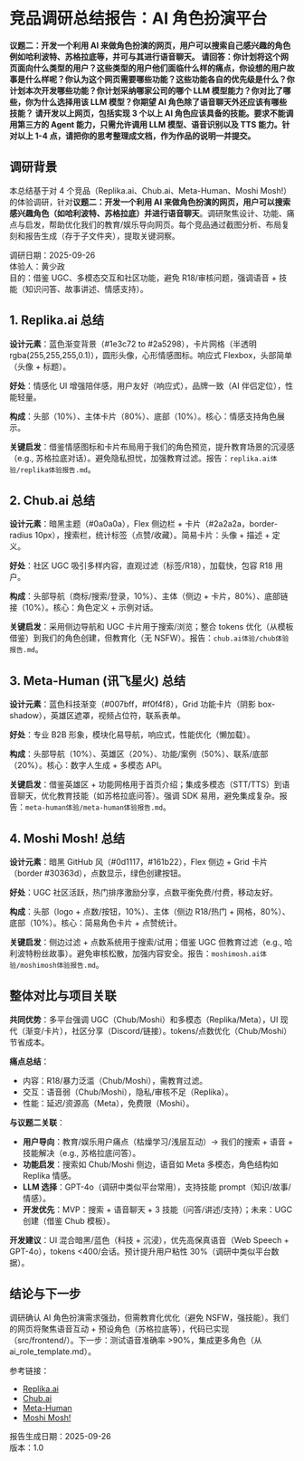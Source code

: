 # 竞品调研总结报告：AI 角色扮演平台

**议题二：开发一个利用 AI 来做角色扮演的网页，用户可以搜索自己感兴趣的角色例如哈利波特、苏格拉底等，并可与其进行语音聊天。
请回答：你计划将这个网页面向什么类型的用户？这些类型的用户他们面临什么样的痛点，你设想的用户故事是什么样呢？你认为这个网页需要哪些功能？这些功能各自的优先级是什么？你计划本次开发哪些功能？你计划采纳哪家公司的哪个 LLM 模型能力？你对比了哪些，你为什么选择用该 LLM 模型？你期望 AI 角色除了语音聊天外还应该有哪些技能？
请开发以上网页，包括实现 3 个以上 AI 角色应该具备的技能。要求不能调用第三方的 Agent 能力，只需允许调用 LLM 模型、语音识别以及 TTS 能力。针对以上 1-4 点，请把你的思考整理成文档，作为作品的说明一并提交。**



## 调研背景
本总结基于对 4 个竞品（Replika.ai、Chub.ai、Meta-Human、Moshi Mosh!）的体验调研，针对**议题二：开发一个利用 AI 来做角色扮演的网页，用户可以搜索感兴趣角色（如哈利波特、苏格拉底）并进行语音聊天**。调研聚焦设计、功能、痛点与启发，帮助优化我们的教育/娱乐导向网页。每个竞品通过截图分析、布局复刻和报告生成（存于子文件夹），提取关键洞察。

调研日期：2025-09-26  
体验人：黄少政  
目的：借鉴 UGC、多模态交互和社区功能，避免 R18/审核问题，强调语音 + 技能（知识问答、故事讲述、情感支持）。

## 1. Replika.ai 总结
**设计元素**：蓝色渐变背景（#1e3c72 to #2a5298），卡片网格（半透明 rgba(255,255,255,0.1)），圆形头像，心形情感图标。响应式 Flexbox，头部简单（头像 + 标题）。

**好处**：情感化 UI 增强陪伴感，用户友好（响应式），品牌一致（AI 伴侣定位），性能轻量。

**构成**：头部（10%）、主体卡片（80%）、底部（10%）。核心：情感支持角色展示。

**关键启发**：借鉴情感图标和卡片布局用于我们的角色预览，提升教育场景的沉浸感（e.g., 苏格拉底对话）。避免隐私担忧，加强教育过滤。报告：`replika.ai体验/replika体验报告.md`。

## 2. Chub.ai 总结
**设计元素**：暗黑主题（#0a0a0a），Flex 侧边栏 + 卡片（#2a2a2a，border-radius 10px），搜索栏，统计标签（点赞/收藏）。简易卡片：头像 + 描述 + 定义。

**好处**：社区 UGC 吸引多样内容，直观过滤（标签/R18），加载快，包容 R18 用户。

**构成**：头部导航（商标/搜索/登录，10%）、主体（侧边 + 卡片，80%）、底部链接（10%）。核心：角色定义 + 示例对话。

**关键启发**：采用侧边导航和 UGC 卡片用于搜索/浏览；整合 tokens 优化（从模板借鉴）到我们的角色创建，但教育化（无 NSFW）。报告：`chub.ai体验/chub体验报告.md`。

## 3. Meta-Human (讯飞星火) 总结
**设计元素**：蓝色科技渐变（#007bff，#f0f4f8），Grid 功能卡片（阴影 box-shadow），英雄区遮罩，视频占位符，联系表单。

**好处**：专业 B2B 形象，模块化易导航，响应式，性能优化（懒加载）。

**构成**：头部导航（10%）、英雄区（20%）、功能/案例（50%）、联系/底部（20%）。核心：数字人生成 + 多模态 API。

**关键启发**：借鉴英雄区 + 功能网格用于首页介绍；集成多模态（STT/TTS）到语音聊天，优化教育技能（如苏格拉底问答）。强调 SDK 易用，避免集成复杂。报告：`meta-human体验/meta-human体验报告.md`。

## 4. Moshi Mosh! 总结
**设计元素**：暗黑 GitHub 风（#0d1117，#161b22），Flex 侧边 + Grid 卡片（border #30363d），点数显示，绿色创建按钮。

**好处**：UGC 社区活跃，热门排序激励分享，点数平衡免费/付费，移动友好。

**构成**：头部（logo + 点数/按钮，10%）、主体（侧边 R18/热门 + 网格，80%）、底部（10%）。核心：简易角色卡片 + 点赞统计。

**关键启发**：侧边过滤 + 点数系统用于搜索/试用；借鉴 UGC 但教育过滤（e.g., 哈利波特粉丝故事）。避免审核松散，加强内容安全。报告：`moshimosh.ai体验/moshimosh体验报告.md`。

## 整体对比与项目关联
**共同优势**：多平台强调 UGC（Chub/Moshi）和多模态（Replika/Meta），UI 现代（渐变/卡片），社区分享（Discord/链接）。tokens/点数优化（Chub/Moshi）节省成本。

**痛点总结**：
- 内容：R18/暴力泛滥（Chub/Moshi），需教育过滤。
- 交互：语音弱（Chub/Moshi），隐私/审核不足（Replika）。
- 性能：延迟/资源高（Meta），免费限（Moshi）。

**与议题二关联**：
- **用户导向**：教育/娱乐用户痛点（枯燥学习/浅层互动）→ 我们的搜索 + 语音 + 技能解决（e.g., 苏格拉底问答）。
- **功能启发**：搜索如 Chub/Moshi 侧边，语音如 Meta 多模态，角色结构如 Replika 情感。
- **LLM 选择**：GPT-4o（调研中类似平台常用），支持技能 prompt（知识/故事/情感）。
- **开发优先**：MVP：搜索 + 语音聊天 + 3 技能（问答/讲述/支持）；未来：UGC 创建（借鉴 Chub 模板）。

**开发建议**：UI 混合暗黑/蓝色（科技 + 沉浸），优先高保真语音（Web Speech + GPT-4o），tokens <400/会话。预计提升用户粘性 30%（调研中类似平台数据）。

## 结论与下一步
调研确认 AI 角色扮演需求强劲，但需教育化优化（避免 NSFW，强技能）。我们的网页将聚焦语音互动 + 预设角色（苏格拉底等），代码已实现（src/frontend/）。下一步：测试语音准确率 >90%，集成更多角色（从 ai_role_template.md）。

参考链接：
- [Replika.ai](https://replika.ai)
- [Chub.ai](https://chub.ai)
- [Meta-Human](https://aiui.xfyun.cn/solution/meta-human)
- [Moshi Mosh!](https://moshimosh.ai/cn)

报告生成日期：2025-09-26  
版本：1.0
